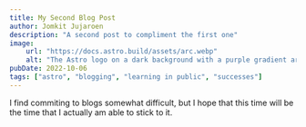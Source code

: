 ```yaml
---
title: My Second Blog Post
author: Jomkit Jujaroen
description: "A second post to compliment the first one"
image:
    url: "https://docs.astro.build/assets/arc.webp"
    alt: "The Astro logo on a dark background with a purple gradient arc."
pubDate: 2022-10-06
tags: ["astro", "blogging", "learning in public", "successes"]
---
```

I find commiting to blogs somewhat difficult, but I hope that this time will be the time that I actually am able to stick to it.